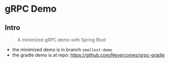 # gRPC Demo

## Intro
> A minimized gRPC demo with Spring Boot

- the minimized demo is in branch `smallest-demo`
- the gradle demo is at repo: https://github.com/Nevercomes/grpc-gradle